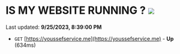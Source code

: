 # IS MY WEBSITE RUNNING ? [![](https://img.shields.io/static/v1?label=Sponsor&message=%E2%9D%A4&logo=GitHub&color=%23fe8e86)](https://github.com/sponsors/<username>)

Last updated: **9/25/2023, 8:39:00 PM**

- `GET` [https://youssefservice.me](https://youssefservice.me) - **Up** (634ms)
